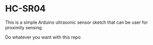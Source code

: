 # HC-SR04
This is a simple Arduino ultrasonic sensor sketch that can be user for proximity sensing


Do whatever you want with this repo
